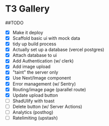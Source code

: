 # T3 Gallery

##TODO

- [x] Make it deploy
- [x] Scaffold basic ui with mock data
- [x] tidy up build process
- [x] Actually set up a database (vercel postgres)
- [x] Attach database to ui
- [x] Add Authentication (w/ clerk)
- [x] Add image upload
- [x] "taint" the server only
- [x] Use Next/Image component
- [x] Error management (w/ Sentry)
- [x] Routing/image page (parallel route)
- [x] Update upload button
- [ ] ShadUIify with toast
- [ ] Delete button (w/ Server Actions)
- [ ] Analytics (posthog)
- [ ] Ratelimiting (upstash)
